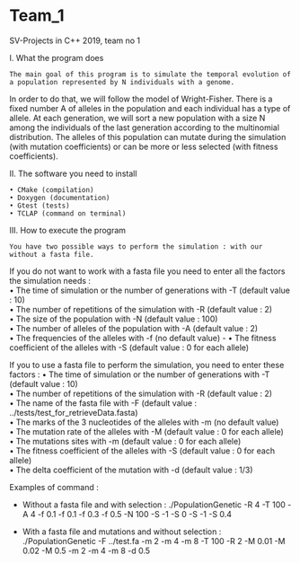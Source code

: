# Team_1
SV-Projects in C++ 2019, team no 1

I. What the program does

	The main goal of this program is to simulate the temporal evolution of a population represented by N individuals with a genome.
  In order to do that, we will follow the model of Wright-Fisher. There is a fixed number A of alleles in the population 
  and each individual has a type of allele. At each generation, we will sort a new population with a size N among the individuals
  of the last generation according to the multinomial distribution. The alleles of this population can mutate during the simulation
  (with mutation coefficients) or can be more or less selected (with fitness coefficients).
  
II. The software you need to install

    • CMake (compilation)
    • Doxygen (documentation)
    • Gtest (tests)
    • TCLAP (command on terminal)

III. How to execute the program

	You have two possible ways to perform the simulation : with our without a fasta file.
  
If you do not want to work with a fasta file you need to enter all the factors the simulation needs :  
    • The time of simulation or the number of generations with -T (default value : 10)                          
    • The number of repetitions of the simulation with -R (default value : 2)                                      
    • The size of the population with -N (default value : 100)                                                                      
    • The number of alleles of the population with -A (default value : 2)                                                  
    • The frequencies of the alleles with -f (no default value) -
    • The fitness coefficient of the alleles with -S (default value : 0 for each allele)

If you to use a fasta file to perform the simulation, you need to enter these factors : 
    • The time of simulation or the number of generations with -T (default value : 10)                           
    • The number of repetitions of the simulation with -R (default value : 2)                                           
    • The name of the fasta file with -F (default value : ../tests/test_for_retrieveData.fasta)                      
    • The marks of the 3 nucleotides of the alleles with -m (no default value)                                            
    • The mutation rate of the alleles with -M (default value : 0 for each allele)                                                               
    • The mutations sites with -m (default value : 0 for each allele)                                                                      
    • The fitness coefficient of the alleles with -S (default value : 0 for each allele)                                                          
    • The delta coefficient of the mutation with -d (default value : 1/3)       
    
Examples of command : 

-  Without a fasta file and with selection :
./PopulationGenetic -R 4 -T 100 -A 4 -f 0.1 -f 0.1 -f 0.3 -f 0.5 -N 100 -S -1 -S 0 -S -1 -S 0.4

-  With a fasta file and mutations and without selection :
./PopulationGenetic -F ../test.fa -m 2 -m 4 -m 8 -T 100 -R 2 -M 0.01 -M 0.02 -M 0.5 -m 2 -m 4 -m 8 -d 0.5                                                                                            
               
